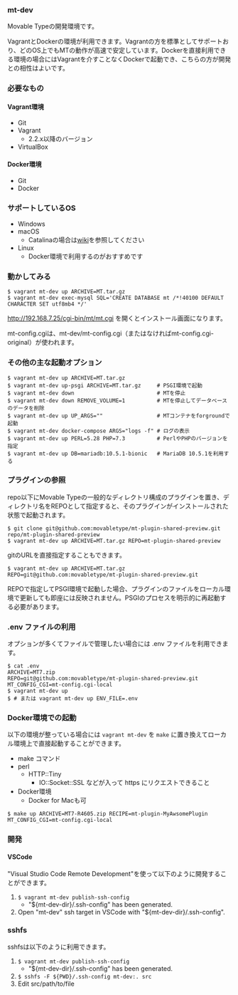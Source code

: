 ### mt-dev

Movable Typeの開発環境です。

VagrantとDockerの環境が利用できます。Vagrantの方を標準としてサポートおり、どのOS上でもMTの動作が高速で安定しています。Dockerを直接利用できる環境の場合にはVagrantを介すことなくDockerで起動でき、こちらの方が開発との相性はよいです。

### 必要なもの

#### Vagrant環境

* Git
* Vagrant
    * 2.2.x以降のバージョン
* VirtualBox

#### Docker環境

* Git
* Docker

### サポートしているOS

* Windows
* macOS
    * Catalinaの場合は[wiki](https://github.com/movabletype/mt-dev/wiki/Troubleshooting#macos-catalina)を参照してください
* Linux
    * Docker環境で利用するのがおすすめです

### 動かしてみる

```
$ vagrant mt-dev up ARCHIVE=MT.tar.gz
$ vagrant mt-dev exec-mysql SQL='CREATE DATABASE mt /*!40100 DEFAULT CHARACTER SET utf8mb4 */'
```

http://192.168.7.25/cgi-bin/mt/mt.cgi を開くとインストール画面になります。

mt-config.cgiは、mt-dev/mt-config.cgi（またはなければmt-config.cgi-original）が使われます。


### その他の主な起動オプション

```
$ vagrant mt-dev up ARCHIVE=MT.tar.gz
$ vagrant mt-dev up-psgi ARCHIVE=MT.tar.gz     # PSGI環境で起動
$ vagrant mt-dev down                          # MTを停止
$ vagrant mt-dev down REMOVE_VOLUME=1          # MTを停止してデータベースのデータを削除
$ vagrant mt-dev up UP_ARGS=""                 # MTコンテナをforgroundで起動
$ vagrant mt-dev docker-compose ARGS="logs -f" # ログの表示
$ vagrant mt-dev up PERL=5.28 PHP=7.3          # PerlやPHPのバージョンを指定
$ vagrant mt-dev up DB=mariadb:10.5.1-bionic   # MariaDB 10.5.1を利用する
```

### プラグインの参照

repo以下にMovable Typeの一般的なディレクトリ構成のプラグインを置き、ディレクトリ名をREPOとして指定すると、そのプラグインがインストールされた状態で起動されます。

```
$ git clone git@github.com:movabletype/mt-plugin-shared-preview.git repo/mt-plugin-shared-preview
$ vagrant mt-dev up ARCHIVE=MT.tar.gz REPO=mt-plugin-shared-preview
```

gitのURLを直接指定することもできます。

```
$ vagrant mt-dev up ARCHIVE=MT.tar.gz REPO=git@github.com:movabletype/mt-plugin-shared-preview.git
```

REPOで指定してPSGI環境で起動した場合、プラグインのファイルをローカル環境で更新しても即座には反映されません。PSGIのプロセスを明示的に再起動する必要があります。

### .env ファイルの利用

オプションが多くてファイルで管理したい場合には .env ファイルを利用できます。

```
$ cat .env
ARCHIVE=MT7.zip
REPO=git@github.com:movabletype/mt-plugin-shared-preview.git
MT_CONFIG_CGI=mt-config.cgi-local
$ vagrant mt-dev up
$ # または vagrant mt-dev up ENV_FILE=.env
```

### Docker環境での起動

以下の環境が整っている場合には `vagrant mt-dev` を `make` に置き換えてローカル環境上で直接起動することができます。

* make コマンド
* perl
    * HTTP::Tiny
      * IO::Socket::SSL などが入って https にリクエストできること
* Docker環境
    * Docker for Macも可

```
$ make up ARCHIVE=MT7-R4605.zip RECIPE=mt-plugin-MyAwsomePlugin MT_CONFIG_CGI=mt-config.cgi-local
```

### 開発

#### VSCode

"Visual Studio Code Remote Development"を使って以下のように開発することができます。

1. `$ vagrant mt-dev publish-ssh-config`
    * "${mt-dev-dir}/.ssh-config" has been generated.
1. Open "mt-dev" ssh target in VSCode with "${mt-dev-dir}/.ssh-config".

### sshfs

sshfsは以下のように利用できます。

1. `$ vagrant mt-dev publish-ssh-config`
    * "${mt-dev-dir}/.ssh-config" has been generated.
1. `$ sshfs -F ${PWD}/.ssh-config mt-dev:. src`
1. Edit src/path/to/file
